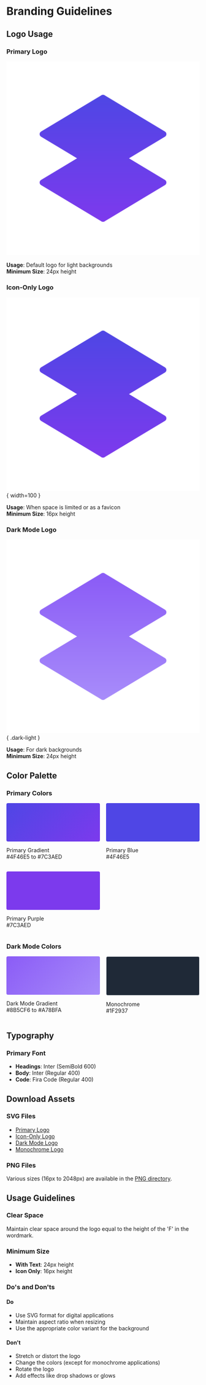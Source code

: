 # Branding Guidelines

## Logo Usage

### Primary Logo

![Primary Logo](../assets/branding/svg/logo-primary.svg)

**Usage**: Default logo for light backgrounds  
**Minimum Size**: 24px height

### Icon-Only Logo

![Icon-Only Logo](../assets/branding/svg/logo-icon-only.svg){ width=100 }

**Usage**: When space is limited or as a favicon  
**Minimum Size**: 16px height

### Dark Mode Logo

![Dark Mode Logo](../assets/branding/svg/logo-dark.svg){ .dark-light }

**Usage**: For dark backgrounds  
**Minimum Size**: 24px height

## Color Palette

### Primary Colors

<div class="grid" style="display: grid; grid-template-columns: repeat(auto-fill, minmax(200px, 1fr)); gap: 1rem; margin: 1rem 0;">
  <div>
    <div style="background: linear-gradient(135deg, #4F46E5, #7C3AED); height: 100px; border-radius: 4px;"></div>
    <p>Primary Gradient<br>#4F46E5 to #7C3AED</p>
  </div>
  <div>
    <div style="background: #4F46E5; height: 100px; border-radius: 4px;"></div>
    <p>Primary Blue<br>#4F46E5</p>
  </div>
  <div>
    <div style="background: #7C3AED; height: 100px; border-radius: 4px;"></div>
    <p>Primary Purple<br>#7C3AED</p>
  </div>
</div>

### Dark Mode Colors

<div class="grid" style="display: grid; grid-template-columns: repeat(auto-fill, minmax(200px, 1fr)); gap: 1rem; margin: 1rem 0;">
  <div>
    <div style="background: linear-gradient(135deg, #8B5CF6, #A78BFA); height: 100px; border-radius: 4px;"></div>
    <p>Dark Mode Gradient<br>#8B5CF6 to #A78BFA</p>
  </div>
  <div>
    <div style="background: #1F2937; height: 100px; border-radius: 4px; border: 1px solid #E5E7EB;"></div>
    <p>Monochrome<br>#1F2937</p>
  </div>
</div>

## Typography

### Primary Font
- **Headings**: Inter (SemiBold 600)
- **Body**: Inter (Regular 400)
- **Code**: Fira Code (Regular 400)

## Download Assets

### SVG Files
- [Primary Logo](../assets/branding/svg/logo-primary.svg)
- [Icon-Only Logo](../assets/branding/svg/logo-icon-only.svg)
- [Dark Mode Logo](../assets/branding/svg/logo-dark.svg)
- [Monochrome Logo](../assets/branding/svg/logo-monochrome.svg)

### PNG Files
Various sizes (16px to 2048px) are available in the [PNG directory](../assets/branding/png/).

## Usage Guidelines

### Clear Space
Maintain clear space around the logo equal to the height of the 'F' in the wordmark.

### Minimum Size
- **With Text**: 24px height
- **Icon Only**: 16px height

### Do's and Don'ts

#### Do
- Use SVG format for digital applications
- Maintain aspect ratio when resizing
- Use the appropriate color variant for the background

#### Don't
- Stretch or distort the logo
- Change the colors (except for monochrome applications)
- Rotate the logo
- Add effects like drop shadows or glows
